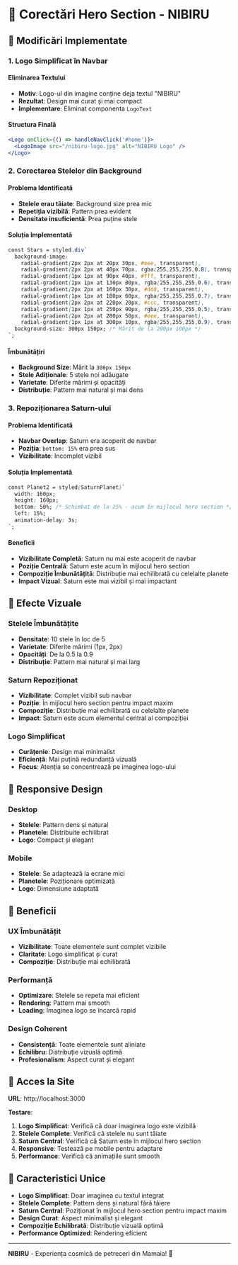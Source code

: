# 🌟 Corectări Hero Section - NIBIRU

## 🎯 Modificări Implementate

### **1. Logo Simplificat în Navbar**

#### **Eliminarea Textului**
- **Motiv**: Logo-ul din imagine conține deja textul "NIBIRU"
- **Rezultat**: Design mai curat și mai compact
- **Implementare**: Eliminat componenta `LogoText`

#### **Structura Finală**
```jsx
<Logo onClick={() => handleNavClick('#home')}>
  <LogoImage src="/nibiru-logo.jpg" alt="NIBIRU Logo" />
</Logo>
```

### **2. Corectarea Stelelor din Background**

#### **Problema Identificată**
- **Stelele erau tăiate**: Background size prea mic
- **Repetiția vizibilă**: Pattern prea evident
- **Densitate insuficientă**: Prea puține stele

#### **Soluția Implementată**
```css
const Stars = styled.div`
  background-image: 
    radial-gradient(2px 2px at 20px 30px, #eee, transparent),
    radial-gradient(2px 2px at 40px 70px, rgba(255,255,255,0.8), transparent),
    radial-gradient(1px 1px at 90px 40px, #fff, transparent),
    radial-gradient(1px 1px at 130px 80px, rgba(255,255,255,0.6), transparent),
    radial-gradient(2px 2px at 160px 30px, #ddd, transparent),
    radial-gradient(1px 1px at 180px 60px, rgba(255,255,255,0.7), transparent),
    radial-gradient(2px 2px at 220px 20px, #ccc, transparent),
    radial-gradient(1px 1px at 250px 90px, rgba(255,255,255,0.5), transparent),
    radial-gradient(2px 2px at 280px 50px, #eee, transparent),
    radial-gradient(1px 1px at 300px 10px, rgba(255,255,255,0.9), transparent);
  background-size: 300px 150px; /* Mărit de la 200px 100px */
`;
```

#### **Îmbunătățiri**
- **Background Size**: Mărit la `300px 150px`
- **Stele Adiționale**: 5 stele noi adăugate
- **Varietate**: Diferite mărimi și opacități
- **Distribuție**: Pattern mai natural și mai dens

### **3. Repoziționarea Saturn-ului**

#### **Problema Identificată**
- **Navbar Overlap**: Saturn era acoperit de navbar
- **Poziția**: `bottom: 15%` era prea sus
- **Vizibilitate**: Incomplet vizibil

#### **Soluția Implementată**
```css
const Planet2 = styled(SaturnPlanet)`
  width: 160px;
  height: 160px;
  bottom: 50%; /* Schimbat de la 25% - acum în mijlocul hero section */
  left: 15%;
  animation-delay: 3s;
`;
```

#### **Beneficii**
- **Vizibilitate Completă**: Saturn nu mai este acoperit de navbar
- **Poziție Centrală**: Saturn este acum în mijlocul hero section
- **Compoziție Îmbunătățită**: Distribuție mai echilibrată cu celelalte planete
- **Impact Vizual**: Saturn este mai vizibil și mai impactant

## 🎨 Efecte Vizuale

### **Stelele Îmbunătățite**
- **Densitate**: 10 stele în loc de 5
- **Varietate**: Diferite mărimi (1px, 2px)
- **Opacități**: De la 0.5 la 0.9
- **Distribuție**: Pattern mai natural și mai larg

### **Saturn Repoziționat**
- **Vizibilitate**: Complet vizibil sub navbar
- **Poziție**: În mijlocul hero section pentru impact maxim
- **Compoziție**: Distribuție mai echilibrată cu celelalte planete
- **Impact**: Saturn este acum elementul central al compoziției

### **Logo Simplificat**
- **Curățenie**: Design mai minimalist
- **Eficiență**: Mai puțină redundanță vizuală
- **Focus**: Atenția se concentrează pe imaginea logo-ului

## 📱 Responsive Design

### **Desktop**
- **Stelele**: Pattern dens și natural
- **Planetele**: Distribuite echilibrat
- **Logo**: Compact și elegant

### **Mobile**
- **Stelele**: Se adaptează la ecrane mici
- **Planetele**: Poziționare optimizată
- **Logo**: Dimensiune adaptată

## 🚀 Beneficii

### **UX Îmbunătățit**
- **Vizibilitate**: Toate elementele sunt complet vizibile
- **Claritate**: Logo simplificat și curat
- **Compoziție**: Distribuție mai echilibrată

### **Performanță**
- **Optimizare**: Stelele se repeta mai eficient
- **Rendering**: Pattern mai smooth
- **Loading**: Imaginea logo se încarcă rapid

### **Design Coherent**
- **Consistență**: Toate elementele sunt aliniate
- **Echilibru**: Distribuție vizuală optimă
- **Profesionalism**: Aspect curat și elegant

## 🎯 Acces la Site

**URL**: http://localhost:3000

**Testare**:
1. **Logo Simplificat**: Verifică că doar imaginea logo este vizibilă
2. **Stelele Complete**: Verifică că stelele nu sunt tăiate
3. **Saturn Central**: Verifică că Saturn este în mijlocul hero section
4. **Responsive**: Testează pe mobile pentru adaptare
5. **Performance**: Verifică că animațiile sunt smooth

## 🌟 Caracteristici Unice

- **Logo Simplificat**: Doar imaginea cu textul integrat
- **Stelele Complete**: Pattern dens și natural fără tăiere
- **Saturn Central**: Poziționat în mijlocul hero section pentru impact maxim
- **Design Curat**: Aspect minimalist și elegant
- **Compoziție Echilibrată**: Distribuție vizuală optimă
- **Performance Optimized**: Rendering eficient

---

**NIBIRU** - Experiența cosmică de petreceri din Mamaia! 🌟 